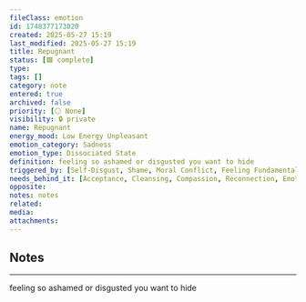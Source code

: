 ```yaml
---
fileClass: emotion
id: 1748377173020
created: 2025-05-27 15:19
last_modified: 2025-05-27 15:19
title: Repugnant
status: [🟩 complete]
type: 
tags: []
category: note
entered: true
archived: false
priority: [⚪ None]
visibility: 🔒 private
name: Repugnant
energy_mood: Low Energy Unpleasant
emotion_category: Sadness
emotion_type: Dissociated State
definition: feeling so ashamed or disgusted you want to hide
triggered_by: [Self-Disgust, Shame, Moral Conflict, Feeling Fundamentally Flawed]
needs_behind_it: [Acceptance, Cleansing, Compassion, Reconnection, Emotional Redemption]
opposite: 
notes: notes
related: 
media: 
attachments:
---
```


## Notes
---
feeling so ashamed or disgusted you want to hide

